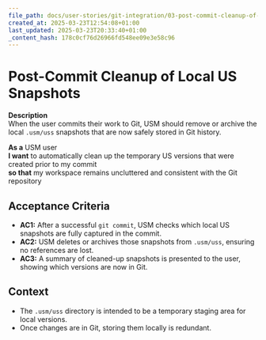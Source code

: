 ```yaml
---
file_path: docs/user-stories/git-integration/03-post-commit-cleanup-of-local-us-snapshots.md
created_at: 2025-03-23T12:54:08+01:00
last_updated: 2025-03-23T20:33:40+01:00
_content_hash: 178c0cf76d26966fd548ee09e3e58c96
---
```


# Post-Commit Cleanup of Local US Snapshots
**Description**  
When the user commits their work to Git, USM should remove or archive the local `.usm/uss` snapshots that are now safely stored in Git history.

**As a** USM user  
**I want** to automatically clean up the temporary US versions that were created prior to my commit  
**so that** my workspace remains uncluttered and consistent with the Git repository

## Acceptance Criteria
- **AC1:** After a successful `git commit`, USM checks which local US snapshots are fully captured in the commit.
- **AC2:** USM deletes or archives those snapshots from `.usm/uss`, ensuring no references are lost.
- **AC3:** A summary of cleaned-up snapshots is presented to the user, showing which versions are now in Git.

## Context
- The `.usm/uss` directory is intended to be a temporary staging area for local versions.
- Once changes are in Git, storing them locally is redundant.

